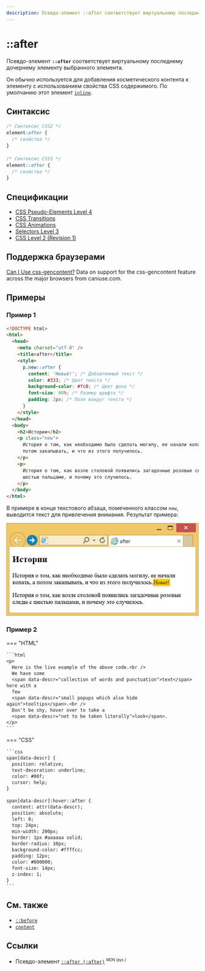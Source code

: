 ```yaml
---
description: Псевдо-элемент ::after соответствует виртуальному последнему дочернему элементу выбранного элемента.
---
```


# ::after

Псевдо-элемент **`::after`** соответствует виртуальному последнему дочернему элементу выбранного элемента.

Он обычно используется для добавления косметического контента к элементу с использованием свойства CSS содержимого. По умолчанию этот элемент [`inline`](display.md).

## Синтаксис

```css
/* Синтаксис CSS2 */
element:after {
  /* свойства */
}

/* Синтаксис CSS3 */
element::after {
  /* свойства */
}
```

## Спецификации

- [CSS Pseudo-Elements Level 4](https://drafts.csswg.org/css-pseudo-4/#selectordef-after)
- [CSS Transitions](https://drafts.csswg.org/css-transitions/#animatable-properties)
- [CSS Animations](https://drafts.csswg.org/css-animations/)
- [Selectors Level 3](https://drafts.csswg.org/selectors-3/#gen-content)
- [CSS Level 2 (Revision 1)](https://www.w3.org/TR/CSS2/generate.html#before-after-content)

## Поддержка браузерами

<p class="ciu_embed" data-feature="css-gencontent" data-periods="future_1,current,past_1,past_2">
  <a href="http://caniuse.com/#feat=css-gencontent">Can I Use css-gencontent?</a> Data on support for the css-gencontent feature across the major browsers from caniuse.com.
</p>

## Примеры

### Пример 1

```html
<!DOCTYPE html>
<html>
  <head>
    <meta charset="utf-8" />
    <title>after</title>
    <style>
      p.new::after {
        content: 'Новьё!'; /* Добавляемый текст */
        color: #333; /* Цвет текста */
        background-color: #fc0; /* Цвет фона */
        font-size: 90%; /* Размер шрифта */
        padding: 2px; /* Поля вокруг текста */
      }
    </style>
  </head>
  <body>
    <h2>Истории</h2>
    <p class="new">
      История о том, как необходимо было сделать могилу, ее начали копать, а
      потом закапывать, и что из этого получилось.
    </p>
    <p>
      История о том, как возле столовой появились загадочные розовые следы с
      шестью пальцами, и почему это случилось.
    </p>
  </body>
</html>
```

В примере в конце текстового абзаца, помеченного классом `new`, выводится текст для привлечения внимания. Результат примера:

![Результат использования псевдоэлемента ::after](css_after.png)

### Пример 2

=== "HTML"

    ```html
    <p>
      Here is the live example of the above code.<br />
      We have some
      <span data-descr="collection of words and punctuation">text</span> here with a
      few
      <span data-descr="small popups which also hide again">tooltips</span>.<br />
      Don't be shy, hover over to take a
      <span data-descr="not to be taken literally">look</span>.
    </p>
    ```

=== "CSS"

    ```css
    span[data-descr] {
      position: relative;
      text-decoration: underline;
      color: #00f;
      cursor: help;
    }

    span[data-descr]:hover::after {
      content: attr(data-descr);
      position: absolute;
      left: 0;
      top: 24px;
      min-width: 200px;
      border: 1px #aaaaaa solid;
      border-radius: 10px;
      background-color: #ffffcc;
      padding: 12px;
      color: #000000;
      font-size: 14px;
      z-index: 1;
    }
    ```

## См. также

- [`::before`](before.md)
- [`content`](content.md)

## Ссылки

- Псевдо-элемент [`::after (:after)`](https://developer.mozilla.org/ru/docs/Web/CSS/::after) <sup><small>MDN (рус.)</small></sup>
